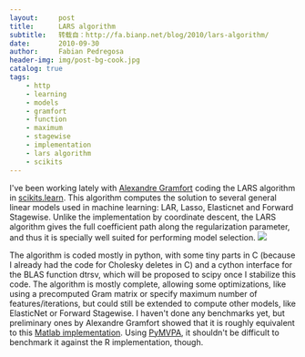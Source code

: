 ```yaml
---
layout:     post
title:      LARS algorithm
subtitle:   转载自：http://fa.bianp.net/blog/2010/lars-algorithm/
date:       2010-09-30
author:     Fabian Pedregosa
header-img: img/post-bg-cook.jpg
catalog: true
tags:
    - http
    - learning
    - models
    - gramfort
    - function
    - maximum
    - stagewise
    - implementation
    - lars algorithm
    - scikits
---
```


I've been working lately with [Alexandre Gramfort](http://www-sop.inria.fr/members/Alexandre.Gramfort) coding the LARS
algorithm in [scikits.learn](hhtp://scikit-learn.sf.net/.). This algorithm computes the solution to
several general linear models used in machine learning: LAR, Lasso,
Elasticnet and Forward Stagewise. Unlike the implementation by
coordinate descent, the LARS algorithm gives the full coefficient path
along the regularization parameter, and thus it is specially well suited
for performing model selection.
![](http://scikit-learn.sourceforge.net/_images/plot_lasso_lars.png)


The algorithm is coded
mostly in python, with some tiny parts in C (because I already had the
code for Cholesky deletes in C) and a cython interface for the BLAS
function dtrsv, which will be proposed to scipy once I stabilize this
code. The algorithm is mostly complete, allowing some optimizations,
like using a precomputed Gram matrix or specify maximum number of
features/iterations, but could still be extended to compute other
models, like ElasticNet or Forward Stagewise. I haven't done any
benchmarks yet, but preliminary ones by Alexandre Gramfort showed that
it is roughly equivalent to this [Matlab implementation](http://www2.imm.dtu.dk/pubdb/views/publication_details.php?id=3897). Using
[PyMVPA](http://pymvpa.org/.), it shouldn't be difficult to benchmark it against the R
implementation, though.
